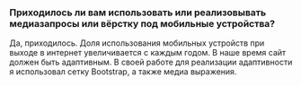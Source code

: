 ### Приходилось ли вам использовать или реализовывать медиазапросы или вёрстку под мобильные устройства?

Да, приходилось. Доля использования мобильных устройств при выходе в интернет увеличивается с каждым годом. В наше время сайт должен быть адаптивным.
В своей работе для реализации адаптивности я использовал сетку Bootstrap, а также медиа выражения. 